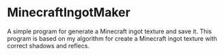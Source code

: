 # MinecraftIngotMaker
A simple program for generate a Minecraft ingot texture and save it.
This program is based on my algorithm for create a Minecraft ingot texture with correct shadows and reflecs.

